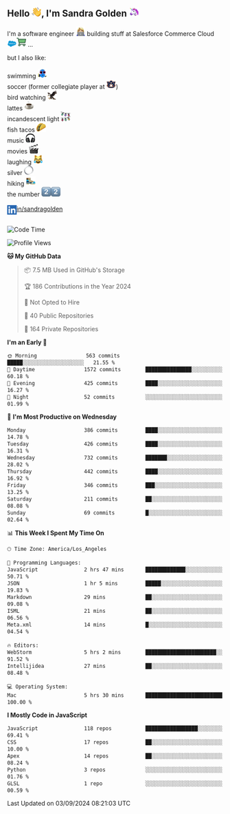 ## Hello <img src="./static/emoji/wave.png" width="22" />, I'm Sandra Golden <img src="./static/emoji/unicorn-face.png" width="22" />

I'm a software engineer <img src="./static/emoji/female-technologist.png" width="22" /> building stuff at Salesforce Commerce Cloud <img src="./static/emoji/salesforce.png" width="22" /><img src="./static/emoji/commerce-cloud.png" width="22" />&nbsp;...

but I also like:<br/><br/>
swimming <img alt="swimming" src="./static/emoji/keep-swimming.png" width="22" /><br/>
soccer  (former collegiate player at <img src="./static/emoji/auburn.png" width="22" />)<br/>
bird watching <img src="./static/emoji/eagle.png" width="22" /><br/>
lattes <img src="./static/emoji/coffee.png" width="22" /><br/>
incandescent light <img src="./static/emoji/lights.png" width="22" /><br/>
fish tacos <img src="./static/emoji/taco.png" width="22" /><br/>
music <img src="./static/emoji/headphones.png" width="22" /><br/>
movies <img src="./static/emoji/movie-clapper.png" width="22" /><br/>
laughing <img src="./static/emoji/joy-cat.png" width="22" /><br/>
silver <img src="./static/emoji/silver-hoop.png" width="22" /><br/>
hiking <img src="./static/emoji/hiker.png" width="22" /><br/>
the number <img src="./static/emoji/two.png" width="22" /><img src="./static/emoji/two.png" width="22" />
<br/><br/>
<img align="left" alt="Sandra Golden | LinkedIn" width="22px" src="./static/emoji/linkedin.png" /> <a href="https://www.linkedin.com/in/sandragolden/">in/sandragolden</a>
<br/><br/>
<!--START_SECTION:waka-->
![Code Time](http://img.shields.io/badge/Code%20Time-194%20hrs%2048%20mins-blue)

![Profile Views](http://img.shields.io/badge/Profile%20Views-0-blue)

**🐱 My GitHub Data** 

> 📦 7.5 MB Used in GitHub's Storage 
 > 
> 🏆 186 Contributions in the Year 2024
 > 
> 🚫 Not Opted to Hire
 > 
> 📜 40 Public Repositories 
 > 
> 🔑 164 Private Repositories 
 > 
**I'm an Early 🐤** 

```text
🌞 Morning                563 commits         █████░░░░░░░░░░░░░░░░░░░░   21.55 % 
🌆 Daytime                1572 commits        ███████████████░░░░░░░░░░   60.18 % 
🌃 Evening                425 commits         ████░░░░░░░░░░░░░░░░░░░░░   16.27 % 
🌙 Night                  52 commits          ░░░░░░░░░░░░░░░░░░░░░░░░░   01.99 % 
```
📅 **I'm Most Productive on Wednesday** 

```text
Monday                   386 commits         ████░░░░░░░░░░░░░░░░░░░░░   14.78 % 
Tuesday                  426 commits         ████░░░░░░░░░░░░░░░░░░░░░   16.31 % 
Wednesday                732 commits         ███████░░░░░░░░░░░░░░░░░░   28.02 % 
Thursday                 442 commits         ████░░░░░░░░░░░░░░░░░░░░░   16.92 % 
Friday                   346 commits         ███░░░░░░░░░░░░░░░░░░░░░░   13.25 % 
Saturday                 211 commits         ██░░░░░░░░░░░░░░░░░░░░░░░   08.08 % 
Sunday                   69 commits          █░░░░░░░░░░░░░░░░░░░░░░░░   02.64 % 
```


📊 **This Week I Spent My Time On** 

```text
🕑︎ Time Zone: America/Los_Angeles

💬 Programming Languages: 
JavaScript               2 hrs 47 mins       █████████████░░░░░░░░░░░░   50.71 % 
JSON                     1 hr 5 mins         █████░░░░░░░░░░░░░░░░░░░░   19.83 % 
Markdown                 29 mins             ██░░░░░░░░░░░░░░░░░░░░░░░   09.08 % 
ISML                     21 mins             ██░░░░░░░░░░░░░░░░░░░░░░░   06.56 % 
Meta.xml                 14 mins             █░░░░░░░░░░░░░░░░░░░░░░░░   04.54 % 

🔥 Editors: 
WebStorm                 5 hrs 2 mins        ███████████████████████░░   91.52 % 
Intellijidea             27 mins             ██░░░░░░░░░░░░░░░░░░░░░░░   08.48 % 

💻 Operating System: 
Mac                      5 hrs 30 mins       █████████████████████████   100.00 % 
```

**I Mostly Code in JavaScript** 

```text
JavaScript               118 repos           █████████████████░░░░░░░░   69.41 % 
CSS                      17 repos            ██░░░░░░░░░░░░░░░░░░░░░░░   10.00 % 
Apex                     14 repos            ██░░░░░░░░░░░░░░░░░░░░░░░   08.24 % 
Python                   3 repos             ░░░░░░░░░░░░░░░░░░░░░░░░░   01.76 % 
GLSL                     1 repo              ░░░░░░░░░░░░░░░░░░░░░░░░░   00.59 % 
```




 Last Updated on 03/09/2024 08:21:03 UTC
<!--END_SECTION:waka-->
